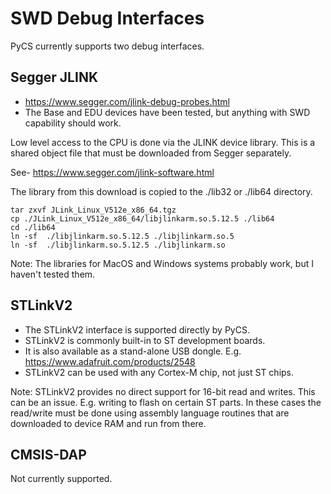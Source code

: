 # SWD Debug Interfaces

PyCS currently supports two debug interfaces.

## Segger JLINK

 * https://www.segger.com/jlink-debug-probes.html
 * The Base and EDU devices have been tested, but anything with SWD capability should work.

Low level access to the CPU is done via the JLINK device library.
This is a shared object file that must be downloaded from Segger separately.

See- https://www.segger.com/jlink-software.html

The library from this download is copied to the ./lib32 or ./lib64 directory.

    tar zxvf JLink_Linux_V512e_x86_64.tgz
    cp ./JLink_Linux_V512e_x86_64/libjlinkarm.so.5.12.5 ./lib64
    cd ./lib64
    ln -sf  ./libjlinkarm.so.5.12.5 ./libjlinkarm.so.5
    ln -sf  ./libjlinkarm.so.5.12.5 ./libjlinkarm.so

Note: The libraries for MacOS and Windows systems probably work, but I haven't tested them.

## STLinkV2

 * The STLinkV2 interface is supported directly by PyCS.
 * STLinkV2 is commonly built-in to ST development boards.
 * It is also available as a stand-alone USB dongle. E.g. https://www.adafruit.com/products/2548
 * STLinkV2 can be used with any Cortex-M chip, not just ST chips.

Note: STLinkV2 provides no direct support for 16-bit read and writes. This can be an issue.
E.g. writing to flash on certain ST parts. In these cases the read/write must be done using assembly language
routines that are downloaded to device RAM and run from there.

## CMSIS-DAP

Not currently supported.


